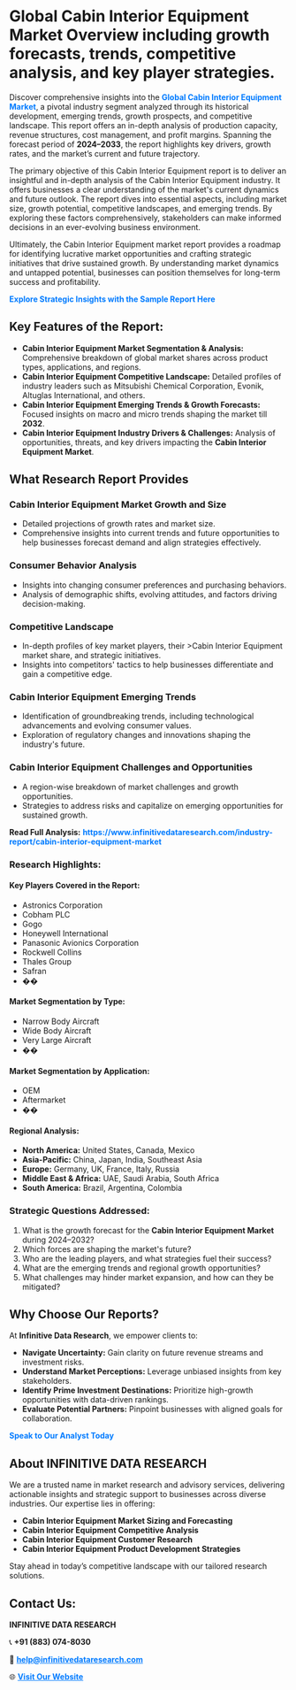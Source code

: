 <h1>Global Cabin Interior Equipment Market Overview including growth forecasts, trends, competitive analysis, and key player strategies.</h1>
<p>
Discover comprehensive insights into the 
<a href="https://www.infinitivedataresearch.com/industry-report/cabin-interior-equipment-market" rel="dofollow" style="color: #007BFF; text-decoration: none;"><strong>Global Cabin Interior Equipment Market</strong></a>, a pivotal industry segment analyzed through its historical development, emerging trends, growth prospects, and competitive landscape. This report offers an in-depth analysis of production capacity, revenue structures, cost management, and profit margins. Spanning the forecast period of <strong>2024–2033</strong>, the report highlights key drivers, growth rates, and the market’s current and future trajectory.
</p>
<p>
The primary objective of this Cabin Interior Equipment report is to deliver an insightful and in-depth analysis of the Cabin Interior Equipment industry. It offers businesses a clear understanding of the market's current dynamics and future outlook. The report dives into essential aspects, including market size, growth potential, competitive landscapes, and emerging trends. By exploring these factors comprehensively, stakeholders can make informed decisions in an ever-evolving business environment.
</p>
<p>
Ultimately, the Cabin Interior Equipment market report provides a roadmap for identifying lucrative market opportunities and crafting strategic initiatives that drive sustained growth. By understanding market dynamics and untapped potential, businesses can position themselves for long-term success and profitability.
</p>
<p>
<a href="https://www.infinitivedataresearch.com/request-sample/reportId=109788" style="color: #007BFF; text-decoration: none;"><strong>Explore Strategic Insights with the Sample Report Here</strong></a>
</p>

<h2>Key Features of the Report:</h2>
<ul>
<li><strong>Cabin Interior Equipment Market Segmentation & Analysis:</strong> Comprehensive breakdown of global market shares across product types, applications, and regions.</li>
<li><strong>Cabin Interior Equipment Competitive Landscape:</strong> Detailed profiles of industry leaders such as Mitsubishi Chemical Corporation, Evonik, Altuglas International, and others.</li>
<li><strong>Cabin Interior Equipment Emerging Trends & Growth Forecasts:</strong> Focused insights on macro and micro trends shaping the market till <strong>2032</strong>.</li>
<li><strong>Cabin Interior Equipment Industry Drivers & Challenges:</strong> Analysis of opportunities, threats, and key drivers impacting the <strong>Cabin Interior Equipment Market</strong>.</li>
</ul>

<h2>What Research Report Provides</h2>
<h3>Cabin Interior Equipment Market Growth and Size</h3>
<ul>
<li>Detailed projections of growth rates and market size.</li>
<li>Comprehensive insights into current trends and future opportunities to help businesses forecast demand and align strategies effectively.</li>
</ul>

<h3>Consumer Behavior Analysis</h3>
<ul>
<li>Insights into changing consumer preferences and purchasing behaviors.</li>
<li>Analysis of demographic shifts, evolving attitudes, and factors driving decision-making.</li>
</ul>

<h3>Competitive Landscape</h3>
<ul>
<li>In-depth profiles of key market players, their >Cabin Interior Equipment market share, and strategic initiatives.</li>
<li>Insights into competitors' tactics to help businesses differentiate and gain a competitive edge.</li>
</ul>

<h3>Cabin Interior Equipment Emerging Trends</h3>
<ul>
<li>Identification of groundbreaking trends, including technological advancements and evolving consumer values.</li>
<li>Exploration of regulatory changes and innovations shaping the industry's future.</li>
</ul>

<h3>Cabin Interior Equipment Challenges and Opportunities</h3>
<ul>
<li>A region-wise breakdown of market challenges and growth opportunities.</li>
<li>Strategies to address risks and capitalize on emerging opportunities for sustained growth.</li>
</ul>
<p><strong>Read Full Analysis:</strong> <a href="https://www.infinitivedataresearch.com/industry-report/cabin-interior-equipment-market" rel="dofollow" style="color: #007BFF; text-decoration: none;"><strong>https://www.infinitivedataresearch.com/industry-report/cabin-interior-equipment-market</strong></a></p>
<h3>Research Highlights:</h3>
<h4>Key Players Covered in the Report:</h4>
<ul><li>Astronics Corporation</li><li>Cobham PLC</li><li>Gogo</li><li>Honeywell International</li><li>Panasonic Avionics Corporation</li><li>Rockwell Collins</li><li>Thales Group</li><li>Safran</li><li>��</li></ul>
<h4>Market Segmentation by Type:</h4>
<ul><li>Narrow Body Aircraft</li><li>Wide Body Aircraft</li><li>Very Large Aircraft</li><li>��</li></ul>
<h4>Market Segmentation by Application:</h4>
<ul><li>OEM</li><li>Aftermarket</li><li>��</li></ul>

<h4>Regional Analysis:</h4>
<ul>
<li><strong>North America:</strong> United States, Canada, Mexico</li>
<li><strong>Asia-Pacific:</strong> China, Japan, India, Southeast Asia</li>
<li><strong>Europe:</strong> Germany, UK, France, Italy, Russia</li>
<li><strong>Middle East & Africa:</strong> UAE, Saudi Arabia, South Africa</li>
<li><strong>South America:</strong> Brazil, Argentina, Colombia</li>
</ul>

<h3>Strategic Questions Addressed:</h3>
<ol>
<li>What is the growth forecast for the <strong>Cabin Interior Equipment Market</strong> during 2024–2032?</li>
<li>Which forces are shaping the market's future?</li>
<li>Who are the leading players, and what strategies fuel their success?</li>
<li>What are the emerging trends and regional growth opportunities?</li>
<li>What challenges may hinder market expansion, and how can they be mitigated?</li>
</ol>

<h2>Why Choose Our Reports?</h2>
<p>At <strong>Infinitive Data Research</strong>, we empower clients to:</p>
<ul>
<li><strong>Navigate Uncertainty:</strong> Gain clarity on future revenue streams and investment risks.</li>
<li><strong>Understand Market Perceptions:</strong> Leverage unbiased insights from key stakeholders.</li>
<li><strong>Identify Prime Investment Destinations:</strong> Prioritize high-growth opportunities with data-driven rankings.</li>
<li><strong>Evaluate Potential Partners:</strong> Pinpoint businesses with aligned goals for collaboration.</li>
</ul>
<p><a href="https://www.infinitivedataresearch.com/industry-report/cabin-interior-equipment-market" rel="dofollow" style="color: #007BFF; text-decoration: none;"><strong>Speak to Our Analyst Today</strong></a></p>

<h2>About INFINITIVE DATA RESEARCH</h2>
<p>We are a trusted name in market research and advisory services, delivering actionable insights and strategic support to businesses across diverse industries. Our expertise lies in offering:</p>
<ul>
<li><strong>Cabin Interior Equipment Market Sizing and Forecasting</strong></li>
<li><strong>Cabin Interior Equipment Competitive Analysis</strong></li>
<li><strong>Cabin Interior Equipment Customer Research</strong></li>
<li><strong>Cabin Interior Equipment Product Development Strategies</strong></li>
</ul>
<p>Stay ahead in today’s competitive landscape with our tailored research solutions.</p>

<h2>Contact Us:</h2>
<p><strong>INFINITIVE DATA RESEARCH</strong></p>
<p>📞 <strong>+91 (883) 074-8030</strong></p>
<p>📧 <strong><a href="mailto:help@infinitivedataresearch.com" style="color: #007BFF;">help@infinitivedataresearch.com</a></strong></p>
<p>🌐 <strong><a href="https://www.infinitivedataresearch.com" rel="dofollow" style="color: #007BFF;">Visit Our Website</a></strong></p>